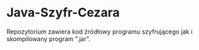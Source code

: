 # Java-Szyfr-Cezara
Repozytorium zawiera kod źródłowy programu szyfrującego jak i skompilowany program ".jar".
